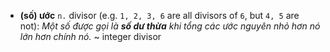 - **(số) ước** `n.` divisor (e.g. `1, 2, 3, 6` are all divisors of `6`, but `4, 5` are not): _Một số được gọi là **số dư thừa** khi tổng các ước nguyên nhỏ hơn nó lớn hơn chính nó._ ~ integer divisor 





